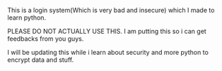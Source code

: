 This is a login system(Which is very bad and insecure) which I made to learn python.

PLEASE DO NOT ACTUALLY USE THIS. I am putting this so i can get feedbacks from you guys.

I will be updating this while i learn about security and more python to encrypt data and stuff.
